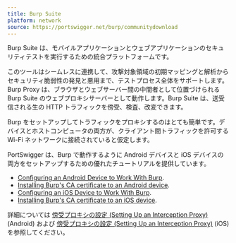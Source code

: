 ```yaml
---
title: Burp Suite
platform: network
source: https://portswigger.net/burp/communitydownload
---
```


Burp Suite は、モバイルアプリケーションとウェブアプリケーションのセキュリティテストを実行するための統合プラットフォームです。

このツールはシームレスに連携して、攻撃対象領域の初期マッピングと解析からセキュリティ脆弱性の発見と悪用まで、テストプロセス全体をサポートします。Burp Proxy は、ブラウザとウェブサーバー間の中間者として位置づけられる Burp Suite のウェブプロキシサーバーとして動作します。Burp Suite は、送受信される生の HTTP トラフィックを傍受、検査、改変できます。

Burp をセットアップしてトラフィックをプロキシするのはとても簡単です。デバイスとホストコンピュータの両方が、クライアント間トラフィックを許可する Wi-Fi ネットワークに接続されていると仮定します。

PortSwigger は、Burp で動作するように Android デバイスと iOS デバイスの両方をセットアップするための優れたチュートリアルを提供しています。

- [Configuring an Android Device to Work With Burp](https://support.portswigger.net/customer/portal/articles/1841101-configuring-an-android-device-to-work-with-burp "Configuring an Android Device to Work With Burp").
- [Installing Burp's CA certificate to an Android device](https://support.portswigger.net/customer/portal/articles/1841102-installing-burp-s-ca-certificate-in-an-android-device "Installing Burp\'s CA Certificate in an Android Device").
- [Configuring an iOS Device to Work With Burp](https://support.portswigger.net/customer/portal/articles/1841108-configuring-an-ios-device-to-work-with-burp "Configuring an iOS Device to Work With Burp").
- [Installing Burp's CA certificate to an iOS device](https://support.portswigger.net/customer/portal/articles/1841109-installing-burp-s-ca-certificate-in-an-ios-device "Installing Burp\'s CA Certificate in an iOS Device").

詳細については [傍受プロキシの設定 (Setting Up an Interception Proxy)](../../techniques/android/MASTG-TECH-0011.md) (Android) および [傍受プロキシの設定 (Setting Up an Interception Proxy)](../../techniques/ios/MASTG-TECH-0063.md) (iOS) を参照してください。
